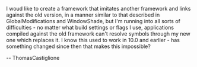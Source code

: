 I woud like to create a framework that imitates another framework and links against the old version, in a manner similar to that described in GlobalModifications and WindowShade, but I'm running into all sorts of difficulties - no matter what build settings or flags I use, applications compiled against the old framework can't resolve symbols through my new one which replaces it. I know this used to work in 10.0 and earlier - has something changed since then that makes this impossible?

-- ThomasCastiglione
